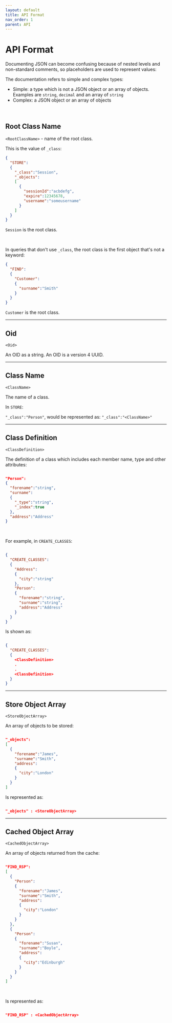 ```yaml
---
layout: default
title: API Format
nav_order: 1
parent: API
---
```


# API Format

Documenting JSON can become confusing because of nested levels and non-standard comments, so placeholders are used to represent values:

The documentation refers to simple and complex types:

- Simple: a type which is not a JSON object or an array of objects. Examples are `string`, `decimal` and an array of `string`
- Complex: a JSON object or an array of objects

<br/>

## Root Class Name

`<RootClassName>` - name of the root class.

This is the value of `_class`:

```json
{
  "STORE":
  {
    "_class":"Session",
    "_objects":
    [
      {
        "sessionId":"acbdefg",
        "expire":12345678,
        "username":"someusername"
      }
    ]
  }
}
``` 

`Session` is the root class. 

<br/>

In queries that don't use `_class`, the root class is the first object that's not a keyword:

```json
{
  "FIND":
  {
    "Customer":
    {
      "surname":"Smith"
    }
  }
}
```

```Customer``` is the root class.



---

## Oid

`<Oid>`

An OID as a string. An OID is a version 4 UUID.

---

## Class Name
`<ClassName>`

The name of a class.

In `STORE`:

`"_class":"Person"`, would be represented as: `"_class":"<ClassName>"`

---

## Class Definition
`<ClassDefinition>`

The definition of a class which includes each member name, type and other attributes:

```json

"Person":
{
  "forename":"string",
  "surname":
  {
    "_type":"string",
    "_index":true
  },
  "address":"Address"
}

```

<br/>

For example, in `CREATE_CLASSES`:

```json

{
  "CREATE_CLASSES":
  {
    "Address":
    {
      "city":"string"      
    },
    "Person":
    {
      "forename":"string",
      "surname":"string",
      "address":"Address"
    }
  }
}

```

Is shown as:

```json

{
  "CREATE_CLASSES":
  {
    <ClassDefinition>
    .
    .
    <ClassDefinition>
  }
}

```

---


## Store Object Array
`<StoreObjectArray>`

An array of objects to be stored:

```json

"_objects":
[
  {
    "forename":"James",
    "surname":"Smith",
    "address":
    {
      "city":"London"
    }
  }
]

```

Is represented as:

```json

"_objects" : <StoreObjectArray>

```

---

## Cached Object Array
`<CachedObjectArray>`

An array of objects returned from the cache:

```json

"FIND_RSP":
[
  {
    "Person":
    {
      "forename":"James",
      "surname":"Smith",
      "address":
      {
        "city":"London"
      }
    }
  },
  {
    "Person":
    {
      "forename":"Susan",
      "surname":"Boyle",
      "address":
      {
        "city":"Edinburgh"
      }
    }
  }
]

```

<br/>

Is represented as:

```json

"FIND_RSP" : <CachedObjectArray>

```
